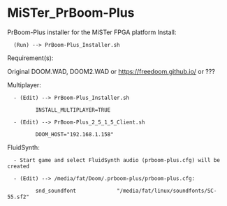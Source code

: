 # MiSTer_PrBoom-Plus
PrBoom-Plus installer for the MiSTer FPGA platform
Install:

      (Run) --> PrBoom-Plus_Installer.sh
	  
Requirement(s):

Original DOOM.WAD, DOOM2.WAD or https://freedoom.github.io/ or ???

Multiplayer:

      - (Edit) --> PrBoom-Plus_Installer.sh
             
             INSTALL_MULTIPLAYER=TRUE

      - (Edit) --> PrBoom-Plus_2_5_1_5_Client.sh

             DOOM_HOST="192.168.1.158"
	
FluidSynth:

      - Start game and select FluidSynth audio (prboom-plus.cfg) will be created
	
      - (Edit) --> /media/fat/Doom/.prboom-plus/prboom-plus.cfg:

             snd_soundfont             "/media/fat/linux/soundfonts/SC-55.sf2"

